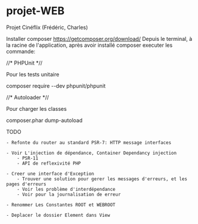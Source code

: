 # projet-WEB
Projet Cinéflix (Frédéric, Charles)


Installer composer
https://getcomposer.org/download/
Depuis le terminal, à la racine de l'application, après avoir installé composer executer les commande:

//* PHPUnit *//

Pour les tests unitaire

composer require --dev phpunit/phpunit

//* Autoloader *//

Pour charger les classes

composer.phar dump-autoload

TODO

    - Refonte du router au standard PSR-7: HTTP message interfaces

    - Voir L'injection de dépendance, Container Dependancy injection
        - PSR-11
        - API de reflexivité PHP
    
    - Creer une interface d'Exception
        - Trouver une solution pour gerer les messages d'erreurs, et les pages d'erreurs
        - Voir les problème d'interdépendance
        - Voir pour la journalisation de erreur
    
    - Renommer Les Constantes ROOT et WEBROOT

    - Deplacer le dossier Element dans View
